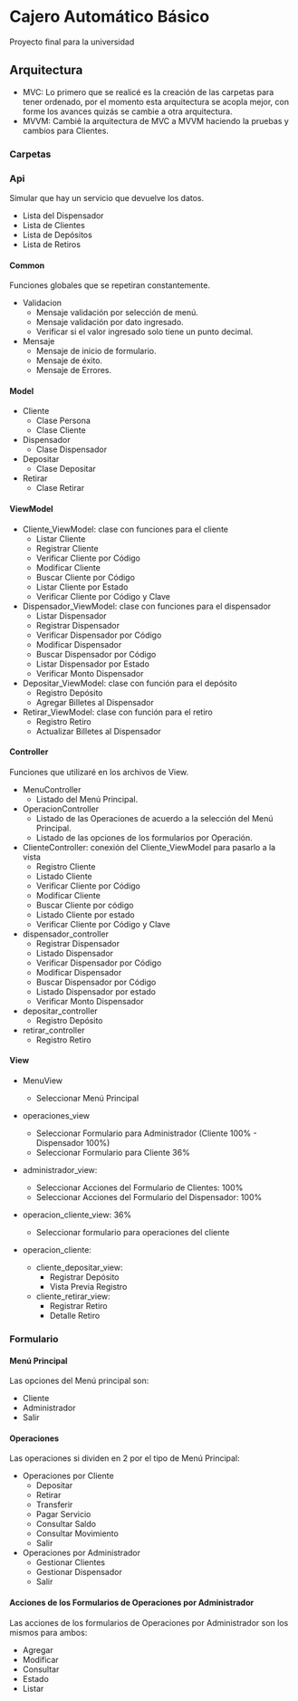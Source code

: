 # Cajero Automático Básico
Proyecto final para la universidad

## Arquitectura
- MVC: Lo primero que se realicé es la creación de las carpetas para tener ordenado, por el momento esta arquitectura se acopla mejor, con forme los avances quizás se cambie a otra arquitectura.
- MVVM: Cambié la arquitectura de MVC a MVVM haciendo la pruebas y cambios para Clientes.

### Carpetas

### Api
Simular que hay un servicio que devuelve los datos.
- Lista del Dispensador
- Lista de Clientes
- Lista de Depósitos
- Lista de Retiros

#### Common
Funciones globales que se repetiran constantemente.
- Validacion
  - Mensaje validación por selección de menú.
  - Mensaje validación por dato ingresado.
  - Verificar si el valor ingresado solo tiene un punto decimal.
- Mensaje
  - Mensaje de inicio de formulario.
  - Mensaje de éxito.
  - Mensaje de Errores.

#### Model
- Cliente
  - Clase Persona
  - Clase Cliente
- Dispensador
  - Clase Dispensador
- Depositar
  - Clase Depositar
- Retirar
  - Clase Retirar

#### ViewModel
- Cliente_ViewModel: clase con funciones para el cliente
  - Listar Cliente
  - Registrar Cliente
  - Verificar Cliente por Código
  - Modificar Cliente
  - Buscar Cliente por Código
  - Listar Cliente por Estado
  - Verificar Cliente por Código y Clave
- Dispensador_ViewModel: clase con funciones para el dispensador
  - Listar Dispensador
  - Registrar Dispensador
  - Verificar Dispensador por Código
  - Modificar Dispensador
  - Buscar Dispensador por Código
  - Listar Dispensador por Estado
  - Verificar Monto Dispensador
- Depositar_ViewModel: clase con función para el depósito
  - Registro Depósito
  - Agregar Billetes al Dispensador
- Retirar_ViewModel: clase con función para el retiro
  - Registro Retiro
  - Actualizar Billetes al Dispensador

#### Controller
Funciones que utilizaré en los archivos de View.
- MenuController
  - Listado del Menú Principal.
- OperacionController
  - Listado de las Operaciones de acuerdo a la selección del Menú Principal.
  - Listado de las opciones de los formularios por Operación.
- ClienteController: conexión del Cliente_ViewModel para pasarlo a la vista
  - Registro Cliente
  - Listado Cliente
  - Verificar Cliente por Código
  - Modificar Cliente
  - Buscar Cliente por código
  - Listado Cliente por estado
  - Verificar Cliente por Código y Clave
- dispensador_controller
  - Registrar Dispensador
  - Listado Dispensador
  - Verificar Dispensador por Código
  - Modificar Dispensador
  - Buscar Dispensador por Código
  - Listado Dispensador por estado
  - Verificar Monto Dispensador
- depositar_controller
  - Registro Depósito
- retirar_controller
  - Registro Retiro

#### View
- MenuView
  - Seleccionar Menú Principal

- operaciones_view
  - Seleccionar Formulario para Administrador (Cliente 100% - Dispensador 100%)
  - Seleccionar Formulario para Cliente 36%

- administrador_view:
  - Seleccionar Acciones del Formulario de Clientes: 100%
  - Seleccionar Acciones del Formulario del Dispensador: 100%

- operacion_cliente_view: 36%
  - Seleccionar formulario para operaciones del cliente

- operacion_cliente:
  - cliente_depositar_view:
    - Registrar Depósito
    - Vista Previa Registro
  - cliente_retirar_view:
    - Registrar Retiro
    - Detalle Retiro

### Formulario

#### Menú Principal
Las opciones del Menú principal son:
- Cliente
- Administrador
- Salir

#### Operaciones
Las operaciones si dividen en 2 por el tipo de Menú Principal:
- Operaciones por Cliente
  - Depositar
  - Retirar
  - Transferir
  - Pagar Servicio
  - Consultar Saldo
  - Consultar Movimiento
  - Salir
- Operaciones por Administrador
  - Gestionar Clientes
  - Gestionar Dispensador
  - Salir

#### Acciones de los Formularios de Operaciones por Administrador
Las acciones de los formularios de Operaciones por Administrador son los mismos para ambos:
- Agregar
- Modificar
- Consultar
- Estado
- Listar

